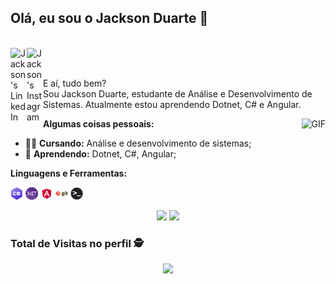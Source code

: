 <!-- <p align="left"> <img src="https://komarev.com/ghpvc/?username=jacksonduarte" alt="jacksonduarte" /> </p> -->

<!--

Obrigado por abrir meu README! Espero que algo aqui seja útil para você.
Qualquer dúvida ou sugestão, crie uma issue por favor, assim todo mundo se ajuda! 🚀
====================================================================================

-->

## Olá, eu sou o Jackson Duarte 👋

<br/>

<a href="https://www.linkedin.com/in/jacksonduarte">
  <img align="left" alt="Jackson's LinkedIn" width="26px" src="https://img.icons8.com/color/48/000000/linkedin-circled--v3.png" />
</a>

<a href="https://www.instagram.com/jacksonduarte/">
  <img align="left" alt="Jackson's Instagram" width="26px"  src="https://img.icons8.com/color/48/000000/instagram-new--v2.png" />
</a>

<br />
<br />

E aí, tudo bem?<br/>
Sou Jackson Duarte, estudante de Análise e Desenvolvimento de Sistemas. Atualmente estou aprendendo Dotnet, C# e Angular.

<img align="right" alt="GIF" src="https://i.giphy.com/media/v1.Y2lkPTc5MGI3NjExMDhtczZ5ZWx0YXI2eGtpb3k1MHJzM2hoZHhrNXRhaDF3M3BmNjFmaCZlcD12MV9pbnRlcm5hbF9naWZfYnlfaWQmY3Q9Zw/du3J3cXyzhj75IOgvA/giphy.gif" />


**Algumas coisas pessoais:**

- 👨‍🎓 **Cursando:** Análise e desenvolvimento de sistemas;
- 🌱 **Aprendendo:** Dotnet, C#, Angular;

**Linguagens e Ferramentas:**

<code><img height="20" src="https://raw.githubusercontent.com/github/explore/80688e429a7d4ef2fca1e82350fe8e3517d3494d/topics/csharp/csharp.png"></code>
<code><img height="20" src="https://raw.githubusercontent.com/github/explore/80688e429a7d4ef2fca1e82350fe8e3517d3494d/topics/dotnet/dotnet.png"></code>
<code><img height="20" src="https://raw.githubusercontent.com/github/explore/80688e429a7d4ef2fca1e82350fe8e3517d3494d/topics/angular/angular.png"></code>
<code><img height="20" src="https://raw.githubusercontent.com/github/explore/80688e429a7d4ef2fca1e82350fe8e3517d3494d/topics/git/git.png"></code>
<code><img height="20" src="https://raw.githubusercontent.com/github/explore/80688e429a7d4ef2fca1e82350fe8e3517d3494d/topics/terminal/terminal.png"></code>


<div align='center'>
  <img height="180em" src="https://github-readme-stats.vercel.app/api?username=jacksonduarte&show_icons=true&theme=blue-green&include_all_commits=true&count_private=true"/>
  <img height="180em" src="https://github-readme-stats.vercel.app/api/top-langs/?username=jacksonduarte&layout=compact&langs_count=7&theme=blue-green"/>
</div>

### Total de Visitas no perfil :detective: <br>

<p align="center"> 
  <img alingn="center" src="https://profile-counter.glitch.me/jacksonduarte/count.svg" />
</p>

<div align='center'>
</div>
